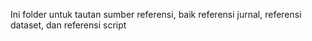 Ini folder untuk tautan sumber referensi, baik referensi jurnal, referensi dataset, dan referensi script
